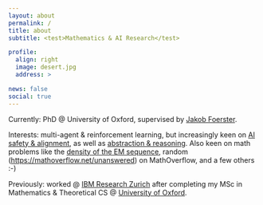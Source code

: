 ```yaml
---
layout: about
permalink: /
title: about
subtitle: <test>Mathematics & AI Research</test>

profile:
  align: right
  image: desert.jpg
  address: >

news: false
social: true
---
```


Currently: PhD @ University of Oxford, supervised by [Jakob Foerster](https://foersterlab.com/).

<!-- Interests: mostly game theory & reinforcement learning in [past research](https://aletcher.github.io/publications/), but increasingly interested in the ethically pressing problem of [AI safety & alignment](https://en.wikipedia.org/wiki/AI_safety), along with [abstraction & reasoning](https://github.com/fchollet/ARC). Also keen on a number of math problems like the [density of the EM sequence](https://mathenchant.wordpress.com/2019/10/16/guess-again-the-ehrenfeucht-mycielski-sequence/), [integer sorting in linear time](https://www.sciencedirect.com/science/article/pii/S002200009891580X), and a few secret ones :-) -->

Interests: multi-agent & reinforcement learning, but increasingly keen on [AI safety & alignment](https://arxiv.org/pdf/1606.06565), as well as [abstraction & reasoning](https://arxiv.org/pdf/2105.02761). Also keen on math problems like the [density of the EM sequence](https://mathenchant.wordpress.com/2019/10/16/guess-again-the-ehrenfeucht-mycielski-sequence/), random (https://mathoverflow.net/unanswered) on MathOverflow, and a few others :-)

Previously: worked @ [IBM Research Zurich](https://www.zurich.ibm.com) after completing my MSc in Mathematics & Theoretical CS @ [University of Oxford](https://www.ox.ac.uk/admissions/graduate/courses/msc-mathematics-and-foundations-computer-science).

